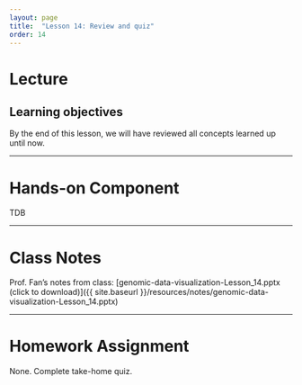 ```yaml
---
layout: page
title:  "Lesson 14: Review and quiz"
order: 14
---
```


# Lecture

## Learning objectives

By the end of this lesson, we will have reviewed all concepts learned up until now. 

---

# Hands-on Component

TDB

---

# Class Notes

Prof. Fan’s notes from class: [genomic-data-visualization-Lesson_14.pptx (click to download)]({{ site.baseurl }}/resources/notes/genomic-data-visualization-Lesson_14.pptx)

---

# Homework Assignment

None. Complete take-home quiz. 
